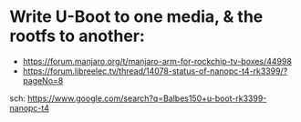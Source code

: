 # Write U-Boot to one media, & the rootfs to another:

- https://forum.manjaro.org/t/manjaro-arm-for-rockchip-tv-boxes/44998
- https://forum.libreelec.tv/thread/14078-status-of-nanopc-t4-rk3399/?pageNo=8

sch: https://www.google.com/search?q=Balbes150+u-boot-rk3399-nanopc-t4
